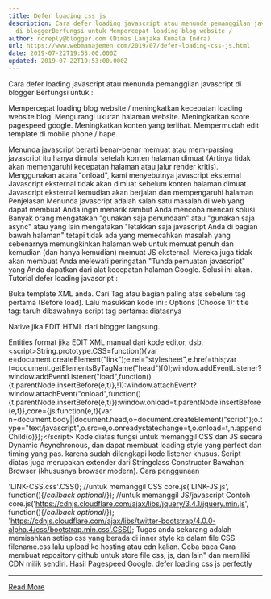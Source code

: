 ```yaml
---
title: Defer loading css js
description: Cara defer loading javascript atau menunda pemanggilan javascript
  di bloggerBerfungsi untuk Mempercepat loading blog website /
author: noreply@blogger.com (Dimas Lanjaka Kumala Indra)
url: https://www.webmanajemen.com/2019/07/defer-loading-css-js.html
date: 2019-07-22T19:53:00.000Z
updated: 2019-07-22T19:53:00.000Z
---
```


Cara defer loading javascript atau menunda pemanggilan javascript di blogger
Berfungsi untuk :

Mempercepat loading blog website / meningkatkan kecepatan loading website blog.
Mengurangi ukuran halaman website.
Meningkatkan score pagespeed google.
Meningkatkan konten yang terlihat.
Mempermudah edit template di mobile phone / hape.

Menunda javascript berarti benar-benar memuat atau mem-parsing javascript itu hanya dimulai setelah konten halaman dimuat (Artinya tidak akan memengaruhi kecepatan halaman atau jalur render kritis). 
Menggunakan acara "onload", kami menyebutnya javascript eksternal Javascript eksternal tidak akan dimuat sebelum konten halaman dimuat Javascript eksternal kemudian akan berjalan dan mempengaruhi halaman 
Penjelasan
Menunda javascript adalah salah satu masalah di web yang dapat membuat Anda ingin menarik rambut Anda mencoba mencari solusi. 
Banyak orang mengatakan "gunakan saja penundaan" atau "gunakan saja async" atau yang lain mengatakan "letakkan saja javascript Anda di bagian bawah halaman" tetapi tidak ada yang memecahkan masalah yang sebenarnya memungkinkan halaman web untuk memuat penuh dan kemudian (dan hanya kemudian) memuat JS eksternal. Mereka juga tidak akan membuat Anda melewati peringatan "Tunda pemuatan javascript" yang Anda dapatkan dari alat kecepatan halaman Google. Solusi ini akan. 
Tutorial defer loading javascript :

Buka template XML anda.
Cari Tag <title></title> atau bagian paling atas sebelum tag <script></script> pertama (Before load).
Lalu masukkan kode ini : 
Options (Choose 1): 
title tag: taruh dibawahnya
script tag pertama: diatasnya



Native jika EDIT HTML dari blogger langsung.

<script>String.prototype.CSS=function(){var e=document.createElement("link");e.rel="stylesheet",e.href=this;var t=document.getElementsByTagName("head")[0];window.addEventListener?window.addEventListener("load",function(){t.parentNode.insertBefore(e,t)},!1):window.attachEvent?window.attachEvent("onload",function(){t.parentNode.insertBefore(e,t)}):window.onload=t.parentNode.insertBefore(e,t)},core={js:function(e,t){var n=document.body||document.head,o=document.createElement("script");o.type="text/javascript",o.src=e,o.onreadystatechange=t,o.onload=t,n.appendChild(o)}};</script>

Entities format jika EDIT XML manual dari kode editor, dsb.
&lt;script&gt;String.prototype.CSS=function(){var e=document.createElement(&quot;link&quot;);e.rel=&quot;stylesheet&quot;,e.href=this;var t=document.getElementsByTagName(&quot;head&quot;)[0];window.addEventListener?window.addEventListener(&quot;load&quot;,function(){t.parentNode.insertBefore(e,t)},!1):window.attachEvent?window.attachEvent(&quot;onload&quot;,function(){t.parentNode.insertBefore(e,t)}):window.onload=t.parentNode.insertBefore(e,t)},core={js:function(e,t){var n=document.body||document.head,o=document.createElement(&quot;script&quot;);o.type=&quot;text/javascript&quot;,o.src=e,o.onreadystatechange=t,o.onload=t,n.appendChild(o)}};&lt;/script&gt;
Kode diatas fungsi untuk memanggil CSS dan JS secara Dynamic Asynchronous, dan dapat membuat loading style yang perfect dan timing yang pas. karena sudah dilengkapi kode listener khusus. 
 Script diatas juga merupakan extender dari Stringclass Constructor Bawahan Browser (khususnya browser modern).
 Cara penggunaan

'LINK-CSS.css'.CSS(); //untuk memanggil CSS
core.js('LINK-JS.js', function(){/*callback optional*/}); //untuk memanggil JS/javascript
Contoh
core.js('https://cdnjs.cloudflare.com/ajax/libs/jquery/3.4.1/jquery.min.js', function(){/*callback optional*/});
'https://cdnjs.cloudflare.com/ajax/libs/twitter-bootstrap/4.0.0-alpha.4/css/bootstrap.min.css'.CSS();
Tugas anda sekarang adalah memisahkan setiap css yang berada di inner style ke dalam file CSS filename.css lalu upload ke hosting atau cdn kalian. Coba baca Cara membuat repository github untuk store file css, js, dan lain" dan memiliki CDN milik sendiri.
Hasil
     Pagespeed Google. 
defer loading css js perfectly<hr/> <a href="https://www.webmanajemen.com/2019/07/defer-loading-css-js.html" rel="follow" class="button" id="read-more">Read More</a>